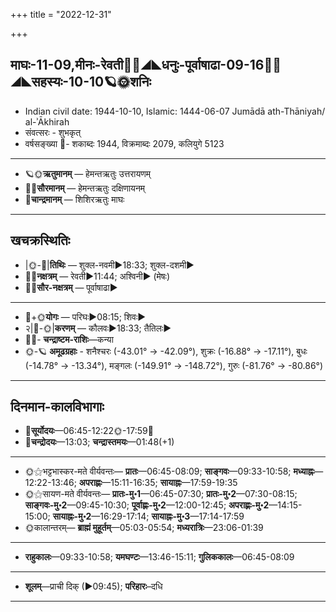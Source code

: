 +++
title = "2022-12-31"

+++
## माघः-11-09,मीनः-रेवती🌛🌌◢◣धनुः-पूर्वाषाढा-09-16🌌🌞◢◣सहस्यः-10-10🪐🌞शनिः
- Indian civil date: 1944-10-10, Islamic: 1444-06-07 Jumādā ath-Thāniyah/ al-ʾĀkhirah
- संवत्सरः - शुभकृत्
- वर्षसङ्ख्या 🌛- शकाब्दः 1944, विक्रमाब्दः 2079, कलियुगे 5123
___________________
- 🪐🌞**ऋतुमानम्** — हेमन्तऋतुः उत्तरायणम्
- 🌌🌞**सौरमानम्** — हेमन्तऋतुः दक्षिणायनम्
- 🌛**चान्द्रमानम्** — शिशिरऋतुः माघः
___________________


## खचक्रस्थितिः
- |🌞-🌛|**तिथिः** — शुक्ल-नवमी►18:33; शुक्ल-दशमी►  
- 🌌🌛**नक्षत्रम्** — रेवती►11:44; अश्विनी► (मेषः)  
- 🌌🌞**सौर-नक्षत्रम्** — पूर्वाषाढा►  
___________________
- 🌛+🌞**योगः** — परिघः►08:15; शिवः►  
- २|🌛-🌞|**करणम्** — कौलवः►18:33; तैतिलः►  
- 🌌🌛- **चन्द्राष्टम-राशिः**—कन्या  
- 🌞-🪐 **अमूढग्रहाः** - शनैश्चरः (-43.01° → -42.09°), शुक्रः (-16.88° → -17.11°), बुधः (-14.78° → -13.34°), मङ्गलः (-149.91° → -148.72°), गुरुः (-81.76° → -80.86°)
___________________


## दिनमान-कालविभागाः
- 🌅**सूर्योदयः**—06:45-12:22🌞️-17:59🌇  
- 🌛**चन्द्रोदयः**—13:03; **चन्द्रास्तमयः**—01:48(+1)  
___________________
- 🌞⚝भट्टभास्कर-मते वीर्यवन्तः— **प्रातः**—06:45-08:09; **साङ्गवः**—09:33-10:58; **मध्याह्नः**—12:22-13:46; **अपराह्णः**—15:11-16:35; **सायाह्नः**—17:59-19:35  
- 🌞⚝सायण-मते वीर्यवन्तः— **प्रातः-मु॰1**—06:45-07:30; **प्रातः-मु॰2**—07:30-08:15; **साङ्गवः-मु॰2**—09:45-10:30; **पूर्वाह्णः-मु॰2**—12:00-12:45; **अपराह्णः-मु॰2**—14:15-15:00; **सायाह्नः-मु॰2**—16:29-17:14; **सायाह्नः-मु॰3**—17:14-17:59  
- 🌞कालान्तरम्— **ब्राह्मं मुहूर्तम्**—05:03-05:54; **मध्यरात्रिः**—23:06-01:39  
___________________
- **राहुकालः**—09:33-10:58; **यमघण्टः**—13:46-15:11; **गुलिककालः**—06:45-08:09  
___________________
- **शूलम्**—प्राची दिक् (►09:45); **परिहारः**–दधि  
___________________